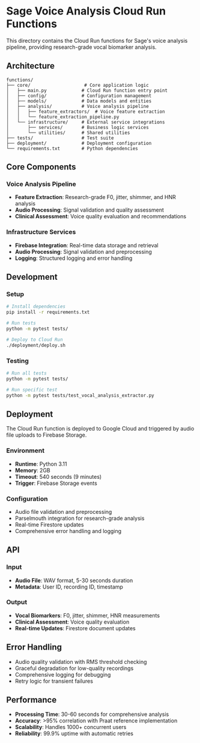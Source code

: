 # Sage Voice Analysis Cloud Run Functions

This directory contains the Cloud Run functions for Sage's voice analysis pipeline, providing research-grade vocal biomarker analysis.

## Architecture

```
functions/
├── core/                    # Core application logic
│   ├── main.py             # Cloud Run function entry point
│   ├── config/             # Configuration management
│   ├── models/             # Data models and entities
│   ├── analysis/           # Voice analysis pipeline
│   │   ├── feature_extractors/  # Voice feature extraction
│   │   └── feature_extraction_pipeline.py
│   └── infrastructure/     # External service integrations
│       ├── services/       # Business logic services
│       └── utilities/      # Shared utilities
├── tests/                  # Test suite
├── deployment/             # Deployment configuration
└── requirements.txt        # Python dependencies
```

## Core Components

### Voice Analysis Pipeline
- **Feature Extraction**: Research-grade F0, jitter, shimmer, and HNR analysis
- **Audio Processing**: Signal validation and quality assessment
- **Clinical Assessment**: Voice quality evaluation and recommendations

### Infrastructure Services
- **Firebase Integration**: Real-time data storage and retrieval
- **Audio Processing**: Signal validation and preprocessing
- **Logging**: Structured logging and error handling

## Development

### Setup
```bash
# Install dependencies
pip install -r requirements.txt

# Run tests
python -m pytest tests/

# Deploy to Cloud Run
./deployment/deploy.sh
```

### Testing
```bash
# Run all tests
python -m pytest tests/

# Run specific test
python -m pytest tests/test_vocal_analysis_extractor.py
```

## Deployment

The Cloud Run function is deployed to Google Cloud and triggered by audio file uploads to Firebase Storage.

### Environment
- **Runtime**: Python 3.11
- **Memory**: 2GB
- **Timeout**: 540 seconds (9 minutes)
- **Trigger**: Firebase Storage events

### Configuration
- Audio file validation and preprocessing
- Parselmouth integration for research-grade analysis
- Real-time Firestore updates
- Comprehensive error handling and logging

## API

### Input
- **Audio File**: WAV format, 5-30 seconds duration
- **Metadata**: User ID, recording ID, timestamp

### Output
- **Vocal Biomarkers**: F0, jitter, shimmer, HNR measurements
- **Clinical Assessment**: Voice quality evaluation
- **Real-time Updates**: Firestore document updates

## Error Handling

- Audio quality validation with RMS threshold checking
- Graceful degradation for low-quality recordings
- Comprehensive logging for debugging
- Retry logic for transient failures

## Performance

- **Processing Time**: 30-60 seconds for comprehensive analysis
- **Accuracy**: >95% correlation with Praat reference implementation
- **Scalability**: Handles 1000+ concurrent users
- **Reliability**: 99.9% uptime with automatic retries 